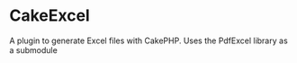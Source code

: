 CakeExcel
=========

A plugin to generate Excel files with CakePHP. Uses the PdfExcel library as a submodule